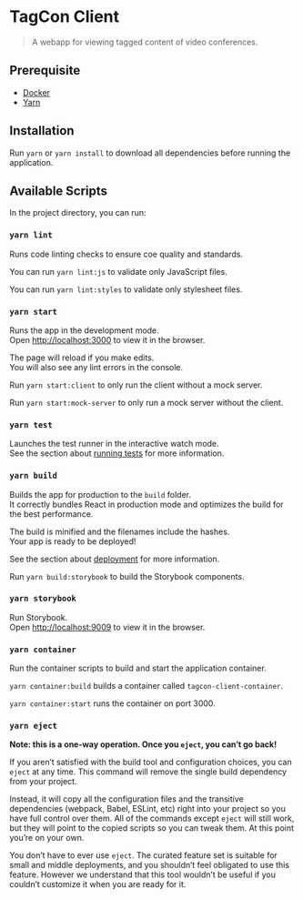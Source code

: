 # TagCon Client

> A webapp for viewing tagged content of video conferences.

## Prerequisite

- [Docker](https://docker.com)
- [Yarn](https://yarnpkg.com)

## Installation

Run `yarn` or `yarn install` to download all dependencies before running the application.

## Available Scripts

In the project directory, you can run:

### `yarn lint`

Runs code linting checks to ensure coe quality and standards.

You can run `yarn lint:js` to validate only JavaScript files.

You can run `yarn lint:styles` to validate only stylesheet files.

### `yarn start`

Runs the app in the development mode.<br />
Open [http://localhost:3000](http://localhost:3000) to view it in the browser.

The page will reload if you make edits.<br />
You will also see any lint errors in the console.

Run `yarn start:client` to only run the client without a mock server.

Run `yarn start:mock-server` to only run a mock server without the client.

### `yarn test`

Launches the test runner in the interactive watch mode.<br />
See the section about [running tests](https://facebook.github.io/create-react-app/docs/running-tests) for more information.

### `yarn build`

Builds the app for production to the `build` folder.<br />
It correctly bundles React in production mode and optimizes the build for the best performance.

The build is minified and the filenames include the hashes.<br />
Your app is ready to be deployed!

See the section about [deployment](https://facebook.github.io/create-react-app/docs/deployment) for more information.

Run `yarn build:storybook` to build the Storybook components.

### `yarn storybook`

Run Storybook.<br />
Open [http://localhost:9009](http://localhost:9009) to view it in the browser.

### `yarn container`

Run the container scripts to build and start the application container.

`yarn container:build` builds a container called `tagcon-client-container`.

`yarn container:start` runs the container on port 3000.

### `yarn eject`

**Note: this is a one-way operation. Once you `eject`, you can’t go back!**

If you aren’t satisfied with the build tool and configuration choices, you can `eject` at any time. This command will remove the single build dependency from your project.

Instead, it will copy all the configuration files and the transitive dependencies (webpack, Babel, ESLint, etc) right into your project so you have full control over them. All of the commands except `eject` will still work, but they will point to the copied scripts so you can tweak them. At this point you’re on your own.

You don’t have to ever use `eject`. The curated feature set is suitable for small and middle deployments, and you shouldn’t feel obligated to use this feature. However we understand that this tool wouldn’t be useful if you couldn’t customize it when you are ready for it.
